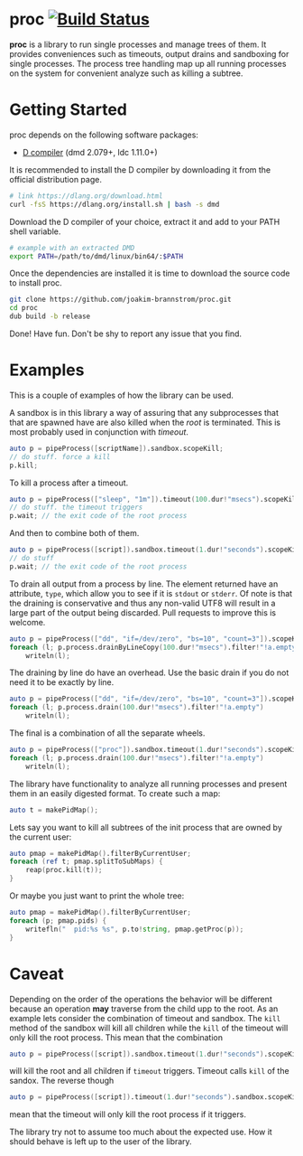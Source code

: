 # proc [![Build Status](https://dev.azure.com/wikodes/wikodes/_apis/build/status/joakim-brannstrom.proc?branchName=master)](https://dev.azure.com/wikodes/wikodes/_build/latest?definitionId=10&branchName=master)

**proc** is a library to run single processes and manage trees of them. It
provides conveniences such as timeouts, output drains and sandboxing for single
processes. The process tree handling map up all running processes on the system
for convenient analyze such as killing a subtree.

# Getting Started

proc depends on the following software packages:

 * [D compiler](https://dlang.org/download.html) (dmd 2.079+, ldc 1.11.0+)

It is recommended to install the D compiler by downloading it from the official distribution page.
```sh
# link https://dlang.org/download.html
curl -fsS https://dlang.org/install.sh | bash -s dmd
```

Download the D compiler of your choice, extract it and add to your PATH shell
variable.
```sh
# example with an extracted DMD
export PATH=/path/to/dmd/linux/bin64/:$PATH
```

Once the dependencies are installed it is time to download the source code to install proc.
```sh
git clone https://github.com/joakim-brannstrom/proc.git
cd proc
dub build -b release
```

Done! Have fun.
Don't be shy to report any issue that you find.

# Examples

This is a couple of examples of how the library can be used.

A sandbox is in this library a way of assuring that any subprocesses that that
are spawned have are also killed when the *root* is terminated. This is most
probably used in conjunction with *timeout*.

```d
auto p = pipeProcess([scriptName]).sandbox.scopeKill;
// do stuff. force a kill
p.kill;
```

To kill a process after a timeout.

```d
auto p = pipeProcess(["sleep", "1m"]).timeout(100.dur!"msecs").scopeKill;
// do stuff. the timeout triggers
p.wait; // the exit code of the root process
```

And then to combine both of them.

```d
auto p = pipeProcess([script]).sandbox.timeout(1.dur!"seconds").scopeKill;
// do stuff
p.wait; // the exit code of the root process
```

To drain all output from a process by line. The element returned have an
attribute, `type`, which allow you to see if it is `stdout` or `stderr`. Of
note is that the draining is conservative and thus any non-valid UTF8 will
result in a large part of the output being discarded. Pull requests to improve
this is welcome.

```d
auto p = pipeProcess(["dd", "if=/dev/zero", "bs=10", "count=3"]).scopeKill;
foreach (l; p.process.drainByLineCopy(100.dur!"msecs").filter!"!a.empty")
    writeln(l);
```

The draining by line do have an overhead. Use the basic drain if you do not
need it to be exactly by line.

```d
auto p = pipeProcess(["dd", "if=/dev/zero", "bs=10", "count=3"]).scopeKill;
foreach (l; p.process.drain(100.dur!"msecs").filter!"!a.empty")
    writeln(l);
```

The final is a combination of all the separate wheels.

```d
auto p = pipeProcess(["proc"]).sandbox.timeout(1.dur!"seconds").scopeKill;
foreach (l; p.process.drain(100.dur!"msecs").filter!"!a.empty")
    writeln(l);
```

The library have functionality to analyze all running processes and present
them in an easily digested format. To create such a map:

```d
auto t = makePidMap();
```

Lets say you want to kill all subtrees of the init process that are owned by the current user:

```d
auto pmap = makePidMap().filterByCurrentUser;
foreach (ref t; pmap.splitToSubMaps) {
    reap(proc.kill(t));
}
```

Or maybe you just want to print the whole tree:

```d
auto pmap = makePidMap().filterByCurrentUser;
foreach (p; pmap.pids) {
    writefln("  pid:%s %s", p.to!string, pmap.getProc(p));
}
```

# Caveat

Depending on the order of the operations the behavior will be different because
an operation **may** traverse from the child upp to the root. As an example
lets consider the combination of timeout and sandbox. The `kill` method of the
sandbox will kill all children while the `kill` of the timeout will only kill
the root process. This mean that the combination

```d
auto p = pipeProcess([script]).sandbox.timeout(1.dur!"seconds").scopeKill;
```

will kill the root and all children if `timeout` triggers. Timeout calls `kill` of the sandox. The reverse though

```d
auto p = pipeProcess([script]).timeout(1.dur!"seconds").sandbox.scopeKill;
```

mean that the timeout will only kill the root process if it triggers.

The library try not to assume too much about the expected use. How it should
behave is left up to the user of the library.
